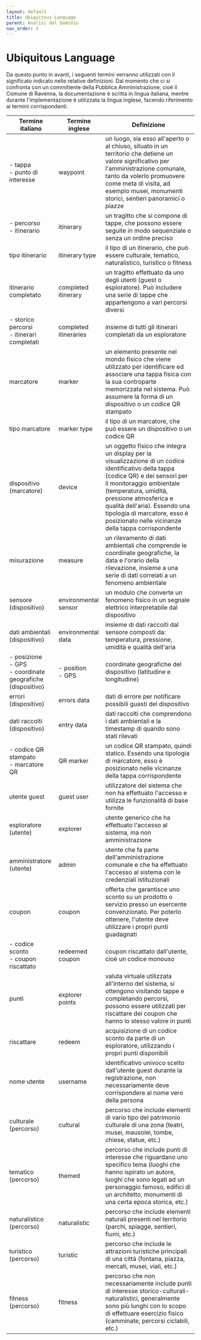 ```yaml
---
layout: default
title: Ubiquitous Language
parent: Analisi del Dominio
nav_order: 3
---
```


# Ubiquitous Language
Da questo punto in avanti, i seguenti termini verranno utilizzati con il significato indicato nelle relative definizioni. Dal momento che ci si confronta con un committente della Pubblica Amministrazione, cioè il Comune di Ravenna, la documentazione è scritta in lingua italiana, mentre durante l'implementazione è utilizzata la lingua inglese, facendo riferimento ai termini corrispondenti.

|**Termine italiano**|**Termine inglese**|**Definizione**|
|--------------------|-------------------|---------------|
| - tappa <br /> - punto di interesse | waypoint | un luogo, sia esso all'aperto o al chiuso, situato in un territorio che detiene un valore significativo per l'amministrazione comunale, tanto da volerlo promuovere come meta di visita, ad esempio musei, monumenti storici, sentieri panoramici o piazze |
| - percorso <br /> - itinerario| itinerary | un tragitto che si compone di tappe, che possono essere seguite in modo sequenziale o senza un ordine preciso |
| tipo itinerario| itinerary type| il tipo di un itinerario, che può essere culturale, tematico, naturalistico, turistico o fitness |
| itinerario completato| completed itinerary| un tragitto effettuato da uno degli utenti (guest o esploratore). Può includere una serie di tappe che appartengono a vari percorsi diversi |
| - storico percorsi <br/> - itinerari completati| completed itineraries| insieme di tutti gli itinerari completati da un esploratore |
| marcatore | marker | un elemento presente nel mondo fisico che viene utilizzato per identificare ed associare una tappa fisica con la sua controparte memorizzata nel sistema. Può assumere la forma di un dispositivo o un codice QR stampato |
| tipo marcatore| marker type| il tipo di un marcatore, che può essere un dispositivo o un codice QR
| dispositivo <br /> (marcatore) | device | un oggetto fisico che integra un display per la visualizzazione di un codice identificativo della tappa (codice QR) e dei sensori per il monitoraggio ambientale (temperatura, umidità, pressione atmosferica e qualità dell'aria). Essendo una tipologia di marcatore, esso è posizionato nelle vicinanze della tappa corrispondente |
| misurazione| measure| un rilevamento di dati ambientali che comprende le coordinate geografiche, la data e l'orario della rilevazione, insieme a una serie di dati correlati a un fenomeno ambientale |
| sensore (dispositivo) | environmental sensor | un modulo che converte un fenomeno fisico in un segnale elettrico interpretabile dal dispositivo |
| dati ambientali (dispositivo) | environmental data | insieme di dati raccolti dal sensore composti da: temperatura, pressione, umidità e qualità dell'aria |
| - posizione <br /> - GPS <br /> - coordinate geografiche <br /> (dispositivo) | - position <br /> - GPS | coordinate geografiche del dispositivo (latitudine e longitudine) |
| errori (dispositivo) | errors data | dati di errore per notificare possibili guasti del dispositivo |
| dati raccolti (dispositivo) | entry data | dati raccolti che comprendono i dati ambientali e la timestamp di quando sono stati rilevati |
| - codice QR stampato <br /> - marcatore QR | QR marker | un codice QR stampato, quindi statico. Essendo una tipologia di marcatore, esso è posizionato nelle vicinanze della tappa corrispondente |
| utente guest | guest user  | utilizzatore del sistema che non ha effettuato l'accesso e utilizza le funzionalità di base fornite |
| esploratore <br /> (utente) | explorer | utente generico che ha effettuato l'accesso al sistema, ma non amministrazione |
| amministratore <br /> (utente) | admin | utente che fa parte dell'amministrazione comunale e che ha effettuato l'accesso al sistema con le credenziali istituzionali |
| coupon | coupon | offerta che garantisce uno sconto su un prodotto o servizio presso un esercente convenzionato. Per poterlo ottenere, l'utente deve utilizzare i propri punti guadagnati |
| - codice sconto <br /> - coupon riscattato | redeemed coupon | coupon riscattato dall'utente, cioè un codice monouso |
| punti | explorer points | valuta virtuale utilizzata all'interno del sistema, si ottengono visitando tappe e completando percorsi, possono essere utilizzati per riscattare dei coupon che hanno lo stesso valore in punti |
| riscattare| redeem| acquisizione di un codice sconto da parte di un esploratore, utilizzando i propri punti disponibili|
| nome utente | username | identificativo univoco scelto dall'utente guest durante la registrazione, non necessariamente deve corrispondere al nome vero della persona |
| culturale <br /> (percorso) | cultural | percorso che include elementi di vario tipo del patrimonio culturale di una zona (teatri, musei, mausolei, tombe, chiese, statue, etc.) |
| tematico <br /> (percorso) | themed | percorso che include punti di interesse che riguardano uno specifico tema (luoghi che hanno ispirato un autore, luoghi che sono legati ad un personaggio famoso, edifici di un architetto, monumenti di una certa epoca storica, etc.) |
| naturalistico <br /> (percorso) | naturalistic | percorso che include elementi naturali presenti nel territorio (parchi, spiagge, sentieri, fiumi, etc.) |
| turistico <br /> (percorso) | turistic | percorso che include le attrazioni turistiche principali di una città (fontana, piazza, mercati, musei, viali, etc.) |
| fitness <br /> (percorso) | fitness | percorso che non necessariamente include punti di interesse storico-culturali-naturalistici, generalmente sono più lunghi con lo scopo di effettuare esercizio fisico (camminate, percorsi ciclabili, etc.) |